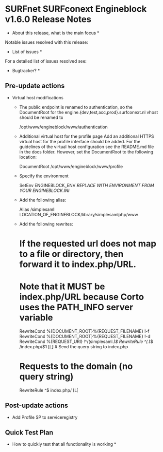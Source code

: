 # SURFnet SURFconext Engineblock v1.6.0 Release Notes #

* About this release, what is the main focus *

Notable issues resolved with this release:
* List of issues *

For a detailed list of issues resolved see:
* Bugtracker? *


Pre-update actions
------------------

* Virtual host modifications
    - The public endpoint is renamed to authentication, so the DocumentRoot for the
      engine.{dev,test,acc,prod}.surfconext.nl vhost should be renamed to
      
      /opt/www/engineblock/www/authentication

    - Additional virtual host for the profile page
      Add an additional HTTPS virtual host for the profile interface should be added.
      For the guidelines of the virtual host configuration see the README.md file in the docs folder.
      However, set the DocumentRoot to the following location:

        DocumentRoot    /opt/www/engineblock/www/profile

    - Specify the environment

       SetEnv ENGINEBLOCK_ENV *REPLACE WITH ENVIRONMENT FROM YOUR ENGINEBLOCK.INI*

    - Add the following alias:

        Alias /simplesaml LOCATION_OF_ENGINEBLOCK/library/simplesamlphp/www

    - Add the following rewrites:

        # If the requested url does not map to a file or directory, then forward it to index.php/URL.
        # Note that it MUST be index.php/URL because Corto uses the PATH_INFO server variable
        RewriteCond %{DOCUMENT_ROOT}%{REQUEST_FILENAME} !-f
        RewriteCond %{DOCUMENT_ROOT}%{REQUEST_FILENAME} !-d
        RewriteCond %{REQUEST_URI} !^/(simplesaml.*)$
        RewriteRule ^(.*)$ /index.php/$1 [L] # Send the query string to index.php

        # Requests to the domain (no query string)
        RewriteRule ^$ index.php/ [L]


Post-update actions
-------------------

* Add Profile SP to serviceregistry


Quick Test Plan
---------------

* How to quickly test that all functionality is working *
